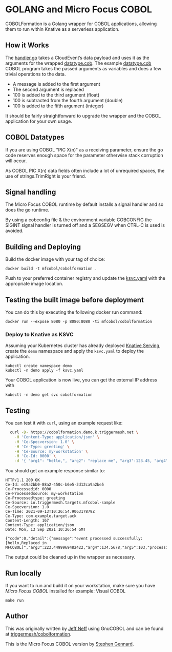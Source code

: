 # GOLANG and Micro Focus COBOL

COBOLFormation is a Golang wrapper for COBOL applications, allowing them to run within Knative as a serverless application.

## How it Works

The [handler.go](handler.go) takes a CloudEvent’s data payload and uses it as the arguments for the wrapped [datatype.cob](datatype.cob).
The example [datatype.cob](datatype.cob) COBOL program takes the passed arguments as variables and does a few trivial operations to the data.

* A message is added to the first argument
* The second argument is replaced
* 100 is added to the third argument (float)
* 100 is subtracted from the fourth argument (double)
* 100 is added to the fifth argument (integer)

It should be fairly straightforward to upgrade the wrapper and the COBOL application for your own usage.

## COBOL Datatypes

If you are using COBOL "PIC X(n)" as a receiving parameter, ensure the go code reserves enough space for the parameter otherwise stack corruption will occur.

As COBOL PIC X(n) data fields often include a lot of unrequired spaces, the use of strings.TrimRight is your friend.

## Signal handling

The Micro Focus COBOL runtime by default installs a signal handler and so does the go runtime.  

By using a cobconfig file & the environment variable COBCONFIG the SIGINT signal handler is turned off and a SEGSEGV when CTRL-C is used is avoided.

## Building and Deploying

Build the docker image with your tag of choice:

    docker build -t mfcobol/cobolformation .

Push to your preferred container registry and update the [ksvc.yaml](ksvc.yaml) with the appropriate image location.

## Testing the built image before deployment

You can do this by executing the following docker run command:

    docker run --expose 8080 -p 8080:8080 -ti mfcobol/cobolformation

### Deploy to Knative as KSVC

Assuming your Kubernetes cluster has already deployed [Knative Serving](https://knative.dev/docs/serving/), create the `demo` namespace and apply the `ksvc.yaml` to deploy the application.

    kubectl create namespace demo
    kubectl -n demo apply -f ksvc.yaml

Your COBOL application is now live, you can get the external IP address with

    kubectl -n demo get svc cobolformation

## Testing

You can test it with `curl`, using an example request like:

```bash
  curl -D- https://cobolformation.demo.k.triggermesh.net \
    -H 'Content-Type: application/json' \
    -H 'Ce-Specversion: 1.0' \
    -H 'Ce-Type: greeting' \
    -H 'Ce-Source: my-workstation' \
    -H 'Ce-Id: 0000' \
    -d '{ "arg1": "hello,", "arg2": "replace me", "arg3":123.45, "arg4":234.5678,"arg5":3 }'
```

You should get an example response similar to:

```http
HTTP/1.1 200 OK
Ce-Id: e19a2bb0-88a2-450c-b6e5-3d12ca9a2be5
Ce-Processedid: 0000
Ce-Processedsource: my-workstation
Ce-Processedtype: greeting
Ce-Source: io.triggermesh.targets.mfcobol-sample
Ce-Specversion: 1.0
Ce-Time: 2021-09-13T10:26:54.906317879Z
Ce-Type: com.example.target.ack
Content-Length: 167
Content-Type: application/json
Date: Mon, 13 Sep 2021 10:26:54 GMT

{"code":0,"detail":{"message":"event processed successfully: [hello,Replaced in MFCOBOL]","arg3":223.4499969482422,"arg4":134.5678,"arg5":103,"processing_time_ms":25}}
```

The output could be cleaned up in the wrapper as necessary.

## Run locally

If you want to run and build it on your workstation, make sure you have *Micro Focus COBOL* installed for example: Visual COBOL

```shell
make run
```

## Author

This was originally written by [Jeff Neff](https://github.com/JeffNeff) using GnuCOBOL and can be found at [triggermesh/cobolformation](https://github.com/triggermesh/cobolformation).

This is the Micro Focus COBOL version by [Stephen Gennard](https://github.com/triggermesh/cobolformation).
